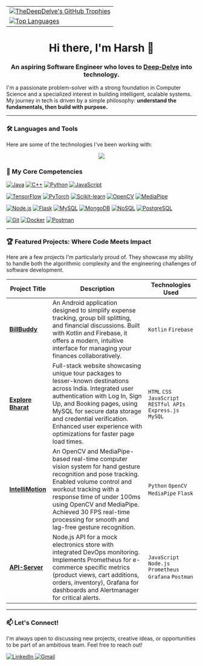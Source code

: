 <div align="center">
  <table>
    <tr>
      <td valign="middle">
        <a href="https://github.com/ryo-ma/github-profile-trophy">
          <img src="https://github-profile-trophy.vercel.app/?username=TheDeepDelve&theme=tokyonight&row=1&column=4&title=Commits,Repositories,PullRequestMerged" alt="TheDeepDelve's GitHub Trophies" />
        </a>
      </td>
    </tr>
    <tr>      <td valign="middle">
        <a href="https://github.com/TheDeepDelve">
          <img src="https://github-readme-stats.vercel.app/api/top-langs/?username=TheDeepDelve&layout=compact&theme=dracula&hide_border=true" alt="Top Languages" />
        </a>
      </td></tr>
  </table>
</div>

<h1 align="center">Hi there, I'm Harsh 👋</h1>
<h3 align="center">An aspiring Software Engineer who loves to <a href="https://github.com/TheDeepDelve">Deep-Delve</a> into technology.</h3>

I'm a passionate problem-solver with a strong foundation in Computer Science and a specialized interest in building intelligent, scalable systems. My journey in tech is driven by a simple philosophy: **understand the fundamentals, then build with purpose.** 
<!--From crafting complex algorithms to architecting full-stack AI applications, I thrive on transforming challenging problems into elegant, efficient solutions.-->

---
### 🛠️ Languages and Tools

Here are some of the technologies I've been working with:

<p align="center">
  <a href="https://skillicons.dev">
    <img src="https://skillicons.dev/icons?i=java,c,cpp,html,css,javascript,nodejs,express,mongodb,mysql,git,github,postman,vscode,pycharm&perline=8" />
  </a>
</p>

### 🚀 My Core Competencies

<p align="center">
  <!-- Languages -->
  
  <a href="#"><img alt="Java" src="https://img.shields.io/badge/Java-ED8B00?style=for-the-badge&logo=java&logoColor=white"></a>
  <a href="#"><img alt="C++" src="https://img.shields.io/badge/C%2B%2B-00599C?style=for-the-badge&logo=c%2B%2B&logoColor=white"></a>
  <a href="#"><img alt="Python" src="https://img.shields.io/badge/Python-3776AB?style=for-the-badge&logo=python&logoColor=white"></a>
  <a href="#"><img alt="JavaScript" src="https://img.shields.io/badge/JavaScript-F7DF1E?style=for-the-badge&logo=javascript&logoColor=black"></a>
  <br>
  <!-- AI/ML -->
  <a href="#"><img alt="TensorFlow" src="https://img.shields.io/badge/TensorFlow-FF6F00?style=for-the-badge&logo=tensorflow&logoColor=white"></a>
  <a href="#"><img alt="PyTorch" src="https://img.shields.io/badge/PyTorch-EE4C2C?style=for-the-badge&logo=pytorch&logoColor=white"></a>
  <a href="#"><img alt="Scikit-learn" src="https://img.shields.io/badge/scikit--learn-%23F7931E.svg?style=for-the-badge&logo=scikit-learn&logoColor=white"></a>
  <a href="#"><img alt="OpenCV" src="https://img.shields.io/badge/OpenCV-5C3EE8?style=for-the-badge&logo=opencv&logoColor=white"></a>
  <a href="#"><img alt="MediaPipe" src="https://img.shields.io/badge/MediaPipe-FF6F00?style=for-the-badge&logo=google&logoColor=white"></a>
  <br>
  <!-- Backend & Databases -->
  <a href="#"><img alt="Node.js" src="https://img.shields.io/badge/Node.js-339933?style=for-the-badge&logo=nodedotjs&logoColor=white"></a>
  <a href="#"><img alt="Flask" src="https://img.shields.io/badge/Flask-000000?style=for-the-badge&logo=flask&logoColor=white"></a>
  <a href="#"><img alt="MySQL" src="https://img.shields.io/badge/MySQL-4479A1?style=for-the-badge&logo=mysql&logoColor=white"></a>
  <a href="#"><img alt="MongoDB" src="https://img.shields.io/badge/MongoDB-47A248?style=for-the-badge&logo=mongodb&logoColor=white"></a>
  <a href="#"><img alt="NoSQL" src="https://img.shields.io/badge/NoSQL-4EA94B?style=for-the-badge&logo=mongodb&logoColor=white"></a>
<a href="#"><img alt="PostgreSQL" src="https://img.shields.io/badge/PostgreSQL-336791?style=for-the-badge&logo=postgresql&logoColor=white"></a>
  <br>
  <!-- Tools & Platforms -->
  <a href="#"><img alt="Git" src="https://img.shields.io/badge/GIT-E44C30?style=for-the-badge&logo=git&logoColor=white"></a>
  <a href="#"><img alt="Docker" src="https://img.shields.io/badge/Docker-2496ED?style=for-the-badge&logo=docker&logoColor=white"></a>
  <a href="#"><img alt="Postman" src="https://img.shields.io/badge/Postman-FF6C37?style=for-the-badge&logo=Postman&logoColor=white"></a>
  <!-- <a href="#"><img alt="AWS" src="https://img.shields.io/badge/Amazon_AWS-232F3E?style=for-the-badge&logo=amazon-aws&logoColor=white"></a> -->

</p>

---

### 🏆 Featured Projects: Where Code Meets Impact

Here are a few projects I'm particularly proud of. They showcase my ability to handle both the algorithmic complexity and the engineering challenges of software development.

| Project Title                                                  | Description                                                                                                                              | Technologies Used                               |
| -------------------------------------------------------------- | ---------------------------------------------------------------------------------------------------------------------------------------- | ----------------------------------------------- |
| **[BillBuddy](https://github.com/TheDeepDelve/BillBuddy)** |  An Android application designed to simplify expense tracking, group bill splitting, and financial discussions. Built with Kotlin and Firebase, it offers a modern, intuitive interface for managing your finances collaboratively.| `Kotlin` `Firebase`     |
| **[Explore Bharat](https://github.com/TheDeepDelve/ExploreBharat)**                         | Full-stack website showcasing unique tour packages to lesser-known destinations across India. Integrated user authentication with Log In, Sign Up, and Booking pages, using MySQL for secure data storage and credential verification. Enhanced user experience with optimizations for faster page load times. | `HTML` `CSS` `JavaScript` `RESTful APIs` `Express.js` `MySQL`  |
| **[IntelliMotion](https://github.com/TheDeepDelve/IntelliMotion)**                       | An OpenCV and MediaPipe-based real-time computer vision system for hand gesture recognition and pose tracking. Enabled volume control and workout tracking with a response time of under 100ms using OpenCV and MediaPipe. Achieved 30 FPS real-time processing for smooth and lag-free gesture recognition. | `Python` `OpenCV` `MediaPipe` `Flask`      |
| **[API-Server](https://github.com/TheDeepDelve/API-Server)**                               | Node.js API for a mock electronics store with integrated DevOps monitoring. Implements Prometheus for e-commerce specific metrics (product views, cart additions, orders, inventory), Grafana for dashboards and Alertmanager for critical alerts. | `JavaScript` `Node.js` `Prometheus` `Grafana` `Postman`        |


---

<!-- ### 💡 The Core of Engineering: Algorithms & Data Structures

I firmly believe that robust software is built on a strong foundation of computer science fundamentals. To continuously sharpen my problem-solving skills, I actively practice on various competitive programming platforms.

-   🧠 **AlgoUniversity:** Solving complex problems and learning advanced DSA concepts.
-   💻 **LeetCode:** Consistently tackling medium to hard problems, focusing on optimal solutions.
-   📚 **[My Solutions Repository](https://github.com/TheDeepDelve/LeetCode-Solutions):** A curated collection of my solutions to various algorithmic challenges.

--- -->

### 📫 Let's Connect!

I'm always open to discussing new projects, creative ideas, or opportunities to be part of an ambitious team. Feel free to reach out!

<p align="left">
  <a href="https://www.linkedin.com/in/harshdeep7199" target="_blank">
    <img src="https://img.shields.io/badge/LinkedIn-0077B5?style=for-the-badge&logo=linkedin&logoColor=white" alt="LinkedIn">
  </a>
  <a href="mailto:harshdeep7199@gmail.com">
    <img src="https://img.shields.io/badge/Gmail-D14836?style=for-the-badge&logo=gmail&logoColor=white" alt="Gmail">
  </a>
<!--   <a href="https://leetcode.com/YOUR_LEETCODE_USERNAME/" target="_blank">
    <img src="https://img.shields.io/badge/LeetCode-FFA116?style=for-the-badge&logo=LeetCode&logoColor=black" alt="LeetCode">
  </a> -->
</p>
